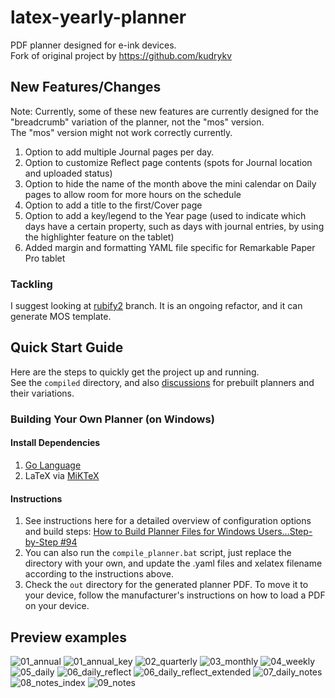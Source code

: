 # latex-yearly-planner
PDF planner designed for e-ink devices.  
Fork of original project by https://github.com/kudrykv  

## New Features/Changes
Note: Currently, some of these new features are currently designed for the "breadcrumb" variation of the planner, not the "mos" version.  
The "mos" version might not work correctly currently.
1. Option to add multiple Journal pages per day.
2. Option to customize Reflect page contents (spots for Journal location and uploaded status)
3. Option to hide the name of the month above the mini calendar on Daily pages to allow room for more hours on the schedule
4. Option to add a title to the first/Cover page
5. Option to add a key/legend to the Year page (used to indicate which days have a certain property, such as days with journal entries, by using the highlighter feature on the tablet)
6. Added margin and formatting YAML file specific for Remarkable Paper Pro tablet

### Tackling

I suggest looking at [rubify2](https://github.com/kudrykv/latex-yearly-planner/tree/rubify2) branch.
It is an ongoing refactor, and it can generate MOS template.

## Quick Start Guide
Here are the steps to quickly get the project up and running.  
See the `compiled` directory, and also [discussions](https://github.com/kudrykv/latex-yearly-planner/discussions) for prebuilt planners and their variations.

### Building Your Own Planner (on Windows)
#### Install Dependencies
1. [Go Language](https://go.dev/dl/)
2. LaTeX via [MiKTeX](https://miktex.org/howto/install-miktex)

#### Instructions
1. See instructions here for a detailed overview of configuration options and build steps: [How to Build Planner Files for Windows Users…Step-by-Step #94](https://github.com/kudrykv/latex-yearly-planner/discussions/94)
2. You can also run the `compile_planner.bat` script, just replace the directory with your own, and update the .yaml files and xelatex filename according to the instructions above.
3. Check the `out` directory for the generated planner PDF. To move it to your device, follow the manufacturer's instructions on how to load a PDF on your device.

## Preview examples
![01_annual](https://github.com/user-attachments/assets/a3cbc19a-b38c-473e-8a9d-b958e387497e)
![01_annual_key](https://github.com/user-attachments/assets/bdbf3b33-30ea-4704-b9fe-69c82c274456)
![02_quarterly](https://github.com/user-attachments/assets/044ef1b4-a9aa-4e2b-9d53-f6511d7d605b)
![03_monthly](https://github.com/user-attachments/assets/437c9c47-ea99-4047-a3c4-a73204e81e8b)
![04_weekly](https://github.com/user-attachments/assets/e9e0ef82-e66a-432a-81ec-89ff590b5c7b)
![05_daily](https://github.com/user-attachments/assets/1218b4c6-92bc-4123-baa0-580b96a1283c)
![06_daily_reflect](https://github.com/user-attachments/assets/08dbb57e-d141-43bb-a04b-f5ac3886401b)
![06_daily_reflect_extended](https://github.com/user-attachments/assets/34c4f5cc-001d-44d9-8db1-3d08285de3f6)
![07_daily_notes](https://github.com/user-attachments/assets/5c8abd17-4f49-4484-9244-b43e6963ae59)
![08_notes_index](https://github.com/user-attachments/assets/ac1a6563-bc11-4a59-be15-db33d4284fae)
![09_notes](https://github.com/user-attachments/assets/c7f63cea-2b3c-401d-8d5a-c43bc05397d3)


